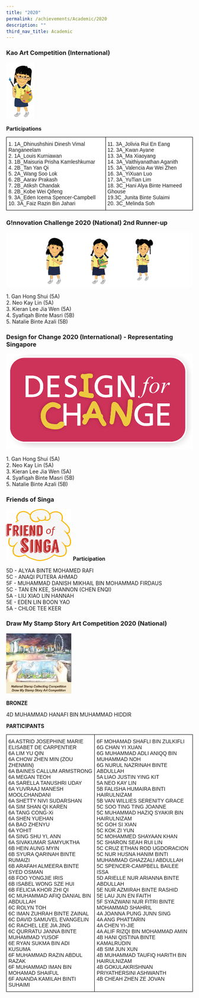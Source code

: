 ```yaml
---
title: "2020"
permalink: /achievements/Academic/2020
description: ""
third_nav_title: Academic
---
```

### Kao Art Competition (International)
<img src="/images/design%20girl%202a.png" 
     style="width:15%">
		 
<b>Participations</b>

<style type="text/css">
.tg  {border-collapse:collapse;border-spacing:0;}
.tg td{border-color:black;border-style:solid;border-width:1px;font-family:Arial, sans-serif;font-size:14px;
  overflow:hidden;padding:10px 5px;word-break:normal;}
.tg th{border-color:black;border-style:solid;border-width:1px;font-family:Arial, sans-serif;font-size:14px;
  font-weight:normal;overflow:hidden;padding:10px 5px;word-break:normal;}
.tg .tg-ktyi{background-color:#FFF;text-align:left;vertical-align:top}
</style>
<table class="tg">
<thead>
  <tr>
    <td class="tg-ktyi"><span style="font-weight:normal">1. 1A_Dhinushshini Dinesh Vimal Ranganeelam</span><br><span style="font-weight:normal">2. 1A_Louis Kurniawan</span><br><span style="font-weight:normal">3. 1B_Maisuria Prisha Kamleshkumar</span><br><span style="font-weight:normal">4. 2B_Tan Yan Qi</span><br><span style="font-weight:normal">5. 2A_Wang Soo Lok</span><br><span style="font-weight:normal">6. 2B_Aarav Prakash</span><br><span style="font-weight:normal">7. 2B_Atiksh Chandak</span><br><span style="font-weight:normal">8. 2B_Kobe Wei Qifeng</span><br><span style="font-weight:normal">9. 3A_Eden Icema Spencer-Campbell</span><br><span style="font-weight:normal">10. 3A_Faiz Razin Bin Jahari</span><br></td>
    <td class="tg-ktyi"><span style="font-weight:normal">11. 3A_Jolivia Rui En Eang</span><br><span style="font-weight:normal">12. 3A_Kwan Ayane</span><br><span style="font-weight:normal">13. 3A_Ma Xiaoyang</span><br><span style="font-weight:normal">14. 3A_Vaithiyanathan Aganith</span><br><span style="font-weight:normal">15. 3A_Valencia Aw Wei Zhen</span><br><span style="font-weight:normal">16. 3A_YiXuan Luo</span><br><span style="font-weight:normal">17. 3A_YuTian Lim</span><br><span style="font-weight:normal">18. 3C_Hani Alya Binte Hameed Ghouse</span><br><span style="font-weight:normal">19.3C_Junita Binte Sulaimi</span><br><span style="font-weight:normal">20. 3C_Melinda Soh</span></td>
  </tr>
</thead>
</table>

### G!nnovation Challenge 2020 (National) 2nd Runner-up
![](/images/design%20girls.png)

1\. Gan Hong Shui (5A)  
2\. Neo Kay Lin (5A)  
3\. Kieran Lee Jia Wen (5A)  
4\. Syafiqah Binte Masri (5B)  
5\. Natalie Binte Azali (5B)

### Design for Change 2020 (International) - Representating Singapore

![](/images/2020%20Design%20for%20change.png)

1\. Gan Hong Shui (5A)  
2\. Neo Kay Lin (5A)  
3\. Kieran Lee Jia Wen (5A)  
4\. Syafiqah Binte Masri (5B)  
5\. Natalie Binte Azali (5B)

### Friends of Singa

<img src="/images/2020%20friend%20of%20singa%20logo.png" 
     style="width:35%">
**Participation**  

5D - ALYAA BINTE MOHAMED RAFI  <br>
5C - ANAQI PUTERA AHMAD  <br>
5F - MUHAMMAD DANISH MIKHAIL BIN MOHAMMAD FIRDAUS  <br>
5C - TAN EN KEE, SHANNON (CHEN ENQI)  <br>
5A - LIU XIAO LIN HANNAH  <br>
5E - EDEN LIN BOON YAO  <br>
5A - CHLOE TEE KEER

###  Draw My Stamp Story Art Competition 2020 (National)

<img src="/images/2020%20draw%20stamp.png" 
     style="width:35%">
		 

**BRONZE**  

4D MUHAMMAD HANAFI BIN MUHAMMAD HIDDIR

**PARTICIPANTS**
<style type="text/css">
.tg  {border-collapse:collapse;border-spacing:0;}
.tg td{border-color:black;border-style:solid;border-width:1px;font-family:Arial, sans-serif;font-size:14px;
  overflow:hidden;padding:10px 5px;word-break:normal;}
.tg th{border-color:black;border-style:solid;border-width:1px;font-family:Arial, sans-serif;font-size:14px;
  font-weight:normal;overflow:hidden;padding:10px 5px;word-break:normal;}
.tg .tg-ktyi{background-color:#FFF;text-align:left;vertical-align:top}
</style>
<table class="tg">
<thead>
  <tr>
    <td class="tg-ktyi"><span style="font-weight:normal">6A ASTRID JOSEPHINE MARIE ELISABET DE CARPENTIER</span><br><span style="font-weight:normal">6A LIM YU QIN</span><br><span style="font-weight:normal">6A CHOW ZHEN MIN (ZOU ZHENMIN)</span><br><span style="font-weight:normal">6A BAINES CALLUM ARMSTRONG</span><br><span style="font-weight:normal">6A MEGAN TEOH</span><br><span style="font-weight:normal">6A SARELLA TANUSHRI UDAY</span><br><span style="font-weight:normal">6A YUVRAAJ MANESH MOOLCHANDANI</span><br><span style="font-weight:normal">6A SHETTY NIVI SUDARSHAN</span><br><span style="font-weight:normal">6A SIM SHAN QI KAREN</span><br><span style="font-weight:normal">6A TANG CONG-Xi</span><br><span style="font-weight:normal">6A SHEN YUEHAN</span><br><span style="font-weight:normal">6A BAO ZHENYU</span><br><span style="font-weight:normal">6A YOHIT</span><br><span style="font-weight:normal">6A SING SHU YI, ANN</span><br><span style="font-weight:normal">6A SIVAKUMAR SAMYUKTHA</span><br><span style="font-weight:normal">6B HEIN AUNG MYIN</span><br><span style="font-weight:normal">6B SYURA QARINAH BINTE RUMAIZI</span><br><span style="font-weight:normal">6B ARAFAH ALMEERA BINTE SYED OSMAN</span><br><span style="font-weight:normal">6B FOO YONGJIE IRIS</span><br><span style="font-weight:normal">6B ISABEL WONG SZE HUI</span><br><span style="font-weight:normal">6B FELICIA KHOR ZHI QI</span><br><span style="font-weight:normal">6C MUHAMMAD AFIQ DANIAL BIN ABDULLAH</span><br><span style="font-weight:normal">6C ROLYN TOH</span><br><span style="font-weight:normal">6C IMAN ZUHRAH BINTE ZAINAL</span><br><span style="font-weight:normal">6C DAVID SAMUVEL EVANGELIN</span><br><span style="font-weight:normal">6C RACHEL LEE JIA JING</span><br><span style="font-weight:normal">6C QURRATU JANNA BINTE MUHAMMAD YUSOF</span><br><span style="font-weight:normal">6E RYAN SUKMA BIN ADI KUSUMA</span><br><span style="font-weight:normal">6F MUHAMMAD RAZIN ABDUL RAZAK</span><br><span style="font-weight:normal">6F MUHAMMAD IMAN BIN MOHAMAD SHAIFUL</span><br><span style="font-weight:normal">6F ANANDA KAMILAH BINTI SUHAIMI</span><br></td>
    <td class="tg-ktyi"><span style="font-weight:normal">6F MOHAMAD SHAFLI BIN ZULKIFLI</span><br><span style="font-weight:normal">6G CHAN YI XUAN</span><br><span style="font-weight:normal">6G MUHAMMAD ADLI ANIQQ BIN MUHAMMAD NOH</span><br><span style="font-weight:normal">6G NURUL NAZRINAH BINTE ABDULLAH</span><br><span style="font-weight:normal">5A LIAO JUSTIN YING KIT</span><br><span style="font-weight:normal">5A NEO KAY LIN</span><br><span style="font-weight:normal">5B FALISHA HUMAIRA BINTI HAIRULNIZAM</span><br><span style="font-weight:normal">5B VAN WILLIES SERENITY GRACE</span><br><span style="font-weight:normal">5C SOO TING TING JOANNE</span><br><span style="font-weight:normal">5C MUHAMMAD HAZIQ SYAKIR BIN HAIRULNIZAM</span><br><span style="font-weight:normal">5C GOH SI XIAN</span><br><span style="font-weight:normal">5C KOK ZI YUN</span><br><span style="font-weight:normal">5C MOHAMMED SHAYAAN KHAN</span><br><span style="font-weight:normal">5C SHARON SEAH RUI LIN</span><br><span style="font-weight:normal">5C CRUZ ETHAN ROD UGDORACION</span><br><span style="font-weight:normal">5C NUR HUSNA HANIM BINTI MUHAMMAD GHAZZALI ABDULLAH</span><br><span style="font-weight:normal">5C SPENCER-CAMPBELL BAILEE ISSA</span><br><span style="font-weight:normal">5D ARIELLE NUR ARIANNA BINTE ABDULLAH</span><br><span style="font-weight:normal">5E NUR AZMIRAH BINTE RASHID</span><br><span style="font-weight:normal">5E LAU JUN EN FAITH</span><br><span style="font-weight:normal">5F SYAZWANI NUR FITRI BINTE MOHAMMAD SHAHRIL</span><br><span style="font-weight:normal">4A JOANNA PUNG JUNN SING</span><br><span style="font-weight:normal">4A ANG PHATTARIN</span><br><span style="font-weight:normal">4A CHEN YI-JIE</span><br><span style="font-weight:normal">4A ALIF RIZQI BIN MOHAMMAD AMIN</span><br><span style="font-weight:normal">4B HANI QISTINA BINTE KAMALRUDIN</span><br><span style="font-weight:normal">4B SIM JUN XUN</span><br><span style="font-weight:normal">4B MUHAMMAD TAUFIQ HARITH BIN HAIRULNIZAM</span><br><span style="font-weight:normal">4B GOKULAKRISHNAN PRIYATHERSINI ASHWANTH</span><br><span style="font-weight:normal">4B CHEAH ZHEN ZE JOVAN</span></td>
  </tr>
</thead>
</table>